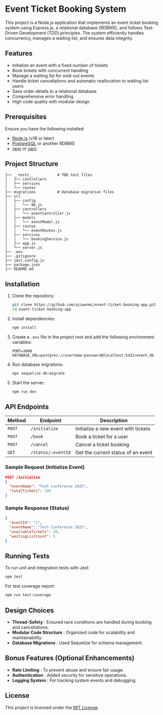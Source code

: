# Event Ticket Booking System

This project is a Node.js application that implements an event ticket booking system using Express.js, a relational database (RDBMS), and follows Test-Driven Development (TDD) principles. The system efficiently handles concurrency, manages a waiting list, and ensures data integrity.

## Features

* Initialize an event with a fixed number of tickets
* Book tickets with concurrent handling
* Manage a waiting list for sold-out events
* Handle ticket cancellations and automatic reallocation to waiting list users
* Save order details to a relational database
* Comprehensive error handling
* High code quality with modular design

## Prerequisites

Ensure you have the following installed:

* [Node.js](https://nodejs.org/) (v18 or later)
* [PostgreSQL](https://www.postgresql.org/) or another RDBMS
* [npm](https://www.npmjs.com/) or [yarn](https://yarnpkg.com/)

## Project Structure

```
├── __tests__           # TDD test files
│   ├── controllers
│   ├── services
│   └── routes
├── migrations          # Database migration files
├── src
│   ├── config
│   │   └── db.js
│   ├── controllers
│   │   └── eventController.js
│   ├── models
│   │   └── eventModel.js
│   ├── routes
│   │   └── eventRoutes.js
│   ├── services
│   │   └── bookingService.js
│   ├── app.js
│   └── server.js
├── .env
├── .gitignore
├── jest.config.js
├── package.json
├── README.md
```

## Installation

1. Clone the repository:
   ```bash
   git clone https://github.com/ajiwunmi/event-ticket-booking-app.git
   cd event-ticket-booking-app
   ```
2. Install dependencies:
   ```bash
   npm install
   ```
3. Create a `.env` file in the project root and add the following environment variables:
   ```env
   PORT=3000
   DATABASE_URL=postgres://username:password@localhost:5432/event_db
   ```
4. Run database migrations:
   ```bash
   npx sequelize db:migrate
   ```
5. Start the server:
   ```bash
   npm run dev
   ```

## API Endpoints

| Method   | Endpoint             | Description                         |
| -------- | -------------------- | ----------------------------------- |
| `POST` | `/initialize`      | Initialize a new event with tickets |
| `POST` | `/book`            | Book a ticket for a user            |
| `POST` | `/cancel`          | Cancel a ticket booking             |
| `GET`  | `/status/:eventId` | Get the current status of an event  |

### Sample Request (Initialize Event)

```json
POST /initialize
{
  "eventName": "Tech Conference 2025",
  "totalTickets": 100
}
```

### Sample Response (Status)

```json
{
  "eventId": "1",
  "eventName": "Tech Conference 2025",
  "availableTickets": 50,
  "waitingListCount": 5
}
```

## Running Tests

To run unit and integration tests with Jest:

```bash
npm test
```

For test coverage report:

```bash
npm run test:coverage
```

## Design Choices

* **Thread-Safety** : Ensured race conditions are handled during booking and cancellations.
* **Modular Code Structure** : Organized code for scalability and maintainability.
* **Database Migrations** : Used Sequelize for schema management.

## Bonus Features (Optional Enhancements)

* **Rate Limiting** : To prevent abuse and ensure fair usage.
* **Authentication** : Added security for sensitive operations.
* **Logging System** : For tracking system events and debugging.

## License

This project is licensed under the [MIT License](https://chatgpt.com/c/LICENSE).
